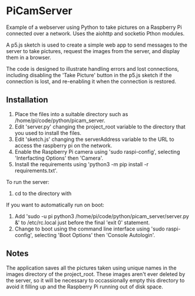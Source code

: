 # PiCamServer

Example of a webserver using Python to take pictures on a Raspberry Pi connected over a network. Uses the aiohttp and socketio Pthon modules.

A p5.js sketch is used to create a simple web app to send messages to the server to take pictures, request the images from the server, and display them in a browser.

The code is designed to illustrate handling errors and lost connections, including disabling the 'Take Picture' button in the p5.js sketch if the connection is lost, and re-enabling it when the connection is restored.

## Installation

1. Place the files into a suitable directory such as /home/pi/code/python/picam_server.
2. Edit 'server.py' changing the project_root variable to the directory that you used to install the files.
3. Edit 'sketch.js' changing the serverAddress variable to the URL to access the raspberry pi on the network.
4. Enable the Raspberry Pi camera using 'sudo raspi-config', selecting 'Interfacting Options' then 'Camera'.
5. Install the requirements using 'python3 -m pip install -r requirements.txt'.

To run the server:

1. cd to the directory with 

If you want to automatically run on boot:

1. Add 'sudo -u pi python3 /home/pi/code/python/picam_server/server.py &' to /etc/rc.local just before the final 'exit 0' statement.
2. Change to boot using the command line interface using 'sudo raspi-config', selecting 'Boot Options' then 'Console Autologin'.

## Notes

The application saves all the pictures taken using unique names in the images directory of the project_root. These images aren't ever deleted by the server, so it will be necessary to occassionally empty this directory to avoid it filling up and the Raspberry Pi running out of disk space.
